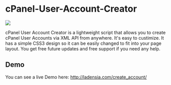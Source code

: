 cPanel-User-Account-Creator
===========================

![](http://ladensia.com/create_account/images/create_account.png)

cPanel User Account Creator is a lightweight script that allows you to create cPanel User Accounts via XML API from anywhere. It's easy to custimize. It has a simple CSS3 design so it can be easily changed  to fit into your page layout. You get free future updates and free support if you need any help.

Demo
----

You can see a live Demo here: http://ladensia.com/create_account/
